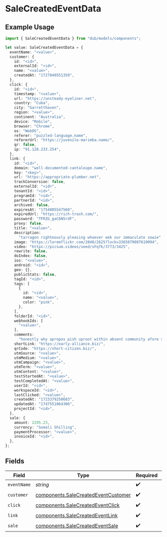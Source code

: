 # SaleCreatedEventData

## Example Usage

```typescript
import { SaleCreatedEventData } from "dub/models/components";

let value: SaleCreatedEventData = {
  eventName: "<value>",
  customer: {
    id: "<id>",
    externalId: "<id>",
    name: "<value>",
    createdAt: "1727840551359",
  },
  click: {
    id: "<id>",
    timestamp: "<value>",
    url: "https://unsteady-eyeliner.net",
    country: "Cuba",
    city: "Garretthaven",
    region: "<value>",
    continent: "Australia",
    device: "Mobile",
    browser: "Chrome",
    os: "WebOS",
    referer: "puzzled-language.name",
    refererUrl: "https://juvenile-marimba.name/",
    qr: false,
    ip: "91.128.233.254",
  },
  link: {
    id: "<id>",
    domain: "well-documented-cantaloupe.name",
    key: "<key>",
    url: "https://appropriate-plumber.net",
    trackConversion: false,
    externalId: "<id>",
    tenantId: "<id>",
    programId: "<id>",
    partnerId: "<id>",
    archived: false,
    expiresAt: "1754805547560",
    expiredUrl: "https://rich-trash.com/",
    password: "TFRZG_gaC6N5rdF",
    proxy: false,
    title: "<value>",
    description:
      "tarragon righteously pleasing whoever eek our immaculate zowie",
    image: "https://loremflickr.com/2040/2625?lock=3365079087619094",
    video: "https://picsum.videos/seed/sFqfk/3773/3425",
    rewrite: false,
    doIndex: false,
    ios: "<value>",
    android: "<id>",
    geo: {},
    publicStats: false,
    tagId: "<id>",
    tags: [
      {
        id: "<id>",
        name: "<value>",
        color: "pink",
      },
    ],
    folderId: "<id>",
    webhookIds: [
      "<value>",
    ],
    comments:
      "honestly why apropos pish uproot within absent community afore shoulder thump",
    shortLink: "https://early-alliance.biz/",
    qrCode: "https://short-citizen.biz/",
    utmSource: "<value>",
    utmMedium: "<value>",
    utmCampaign: "<value>",
    utmTerm: "<value>",
    utmContent: "<value>",
    testStartedAt: "<value>",
    testCompletedAt: "<value>",
    userId: "<id>",
    workspaceId: "<id>",
    lastClicked: "<value>",
    createdAt: "1723379250683",
    updatedAt: "1747551064306",
    projectId: "<id>",
  },
  sale: {
    amount: 2295.23,
    currency: "Somali Shilling",
    paymentProcessor: "<value>",
    invoiceId: "<id>",
  },
};
```

## Fields

| Field                                                                                      | Type                                                                                       | Required                                                                                   | Description                                                                                |
| ------------------------------------------------------------------------------------------ | ------------------------------------------------------------------------------------------ | ------------------------------------------------------------------------------------------ | ------------------------------------------------------------------------------------------ |
| `eventName`                                                                                | *string*                                                                                   | :heavy_check_mark:                                                                         | N/A                                                                                        |
| `customer`                                                                                 | [components.SaleCreatedEventCustomer](../../models/components/salecreatedeventcustomer.md) | :heavy_check_mark:                                                                         | N/A                                                                                        |
| `click`                                                                                    | [components.SaleCreatedEventClick](../../models/components/salecreatedeventclick.md)       | :heavy_check_mark:                                                                         | N/A                                                                                        |
| `link`                                                                                     | [components.SaleCreatedEventLink](../../models/components/salecreatedeventlink.md)         | :heavy_check_mark:                                                                         | N/A                                                                                        |
| `sale`                                                                                     | [components.SaleCreatedEventSale](../../models/components/salecreatedeventsale.md)         | :heavy_check_mark:                                                                         | N/A                                                                                        |